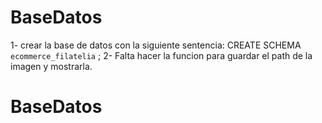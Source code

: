 # BaseDatos
1- crear la base de datos con la siguiente sentencia: CREATE SCHEMA `ecommerce_filatelia` ;
2- Falta hacer la funcion para guardar el path de la imagen y mostrarla.
# BaseDatos
